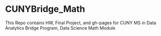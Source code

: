 # CUNYBridge_Math
This Repo contains HW, Final Project, and gh-pages for CUNY MS in Data Analytics Bridge Program, Data Science Math Module
